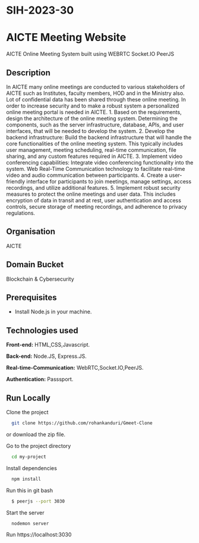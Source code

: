 # SIH-2023-30

# AICTE Meeting Website
AICTE Online Meeting System built using WEBRTC Socket.IO PeerJS

## Description
In AICTE many online meetings are conducted to various stakeholders of AICTE such as Institutes, faculty members, HOD and in the Ministry also. Lot of confidential data has been shared through these online meeting. In order to increase security and to make a robust system a personalized online meeting portal is needed in AICTE. 1. Based on the requirements, design the architecture of the online meeting system. Determining the components, such as the server infrastructure, database, APIs, and user interfaces, that will be needed to develop the system. 2. Develop the backend infrastructure: Build the backend infrastructure that will handle the core functionalities of the online meeting system. This typically includes user management, meeting scheduling, real-time communication, file sharing, and any custom features required in AICTE. 3. Implement video conferencing capabilities: Integrate video conferencing functionality into the system. Web Real-Time Communication technology to facilitate real-time video and audio communication between participants. 4. Create a user-friendly interface for participants to join meetings, manage settings, access recordings, and utilize additional features. 5. Implement robust security measures to protect the online meetings and user data. This includes encryption of data in transit and at rest, user authentication and access controls, secure storage of meeting recordings, and adherence to privacy regulations.

## Organisation
AICTE

## Domain Bucket
Blockchain & Cybersecurity


## Prerequisites
- Install Node.js in your machine.

## Technologies used

**Front-end:** HTML,CSS,Javascript.

**Back-end:** Node.JS, Express.JS.

**Real-time-Communication:** WebRTC,Socket.IO,PeerJS.

**Authentication:** Passsport.

## Run Locally

Clone the project

```bash
  git clone https://github.com/rohankanduri/Gmeet-Clone
```
or download the zip file.

Go to the project directory

```bash
  cd my-project
```

Install dependencies

```bash
  npm install
```
Run this in git bash
```bash
  $ peerjs --port 3030
```
Start the server

```bash
  nodemon server
```
Run 
https://localhost:3030

